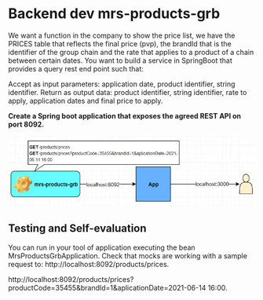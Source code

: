 # Backend dev mrs-products-grb

We want a function in the company to show the price list, we have the PRICES table that reflects the final price (pvp), the brandId that is the identifier of the group chain and the rate that applies to a product of a chain between certain dates.
You want to build a service in SpringBoot that provides a query rest end point such that:
 
Accept as input parameters: application date, product identifier, string identifier.
Return as output data: product identifier, string identifier, rate to apply, application dates and final price to apply.

**Create a Spring boot application that exposes the agreed REST API on port 8092.**

![Diagram](./src/main/resources/diagram_products.jpg "Diagram")

## Testing and Self-evaluation
You can run in your tool of application executing the bean MrsProductsGrbApplication.
Check that mocks are working with a sample request to:
http://localhost:8092/products/prices.

http://localhost:8092/products/prices?productCode=35455&brandId=1&aplicationDate=2021-06-14 16:00.
